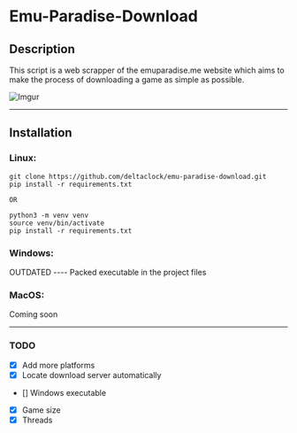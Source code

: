 # Emu-Paradise-Download

## Description

This script is a web scrapper of the emuparadise.me website which aims to make
the process of downloading a game as simple as possible.

![Imgur](https://imgur.com/E0IUwJ5.png "Example")

***
## Installation

### Linux:

```
git clone https://github.com/deltaclock/emu-paradise-download.git
pip install -r requirements.txt

OR

python3 -m venv venv
source venv/bin/activate
pip install -r requirements.txt
```
### Windows:
OUTDATED ---- Packed executable in the project files

### MacOS:
Coming soon

***
### TODO

- [x] Add more platforms
- [x] Locate download server automatically
- [] Windows executable
- [x] Game size
- [x] Threads
